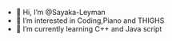 - 👋 Hi, I’m @Sayaka-Leyman
- 👀 I’m interested in Coding,Piano and THIGHS
- 🌱 I’m currently learning C++ and Java script

<!---
Sayaka-Leyman/Sayaka-Leyman is a ✨ special ✨ repository because its `README.md` (this file) appears on your GitHub profile.
You can click the Preview link to take a look at your changes.
--->
